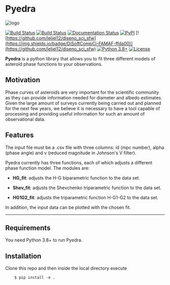 # Pyedra
![logo](https://raw.githubusercontent.com/milicolazo/Pyedra/master/res/logo.png)

[![Build Status](https://travis-ci.com/milicolazo/Pyedra.svg?branch=master)](https://travis-ci.com/milicolazo/Pyedra)
[![Build Status](https://github.com/milicolazo/Pyedra/actions/workflows/pyedra_ci.yml/badge.svg?branch=master)](https://github.com/milicolazo/Pyedra/actions/workflows/pyedra_ci.yml)
[![Documentation Status](https://readthedocs.org/projects/pyedra/badge/?version=latest)](https://pyedra.readthedocs.io/en/latest/?badge=latest)
[![PyPI](https://img.shields.io/pypi/v/Pyedra)](https://pypi.org/project/Pyedra/)
[![https://github.com/leliel12/diseno_sci_sfw](https://img.shields.io/badge/DiSoftCompCi-FAMAF-ffda00)](https://github.com/leliel12/diseno_sci_sfw)
[![Python 3.8+](https://img.shields.io/badge/python-3.8+-blue.svg)](https://badge.fury.io/py/uttrs)
[![License](https://img.shields.io/badge/License-MIT-blue.svg)](https://tldrlegal.com/license/mit-license)



**Pyedra** is a python library that allows you to fit three different models of asteroid phase functions to your observations.

## Motivation
Phase curves of asteroids are very important for the scientific community as they can provide information needed for diameter and albedo estimates. Given the large amount of surveys currently being carried out and planned for the next few years, we believe it is necessary to have a tool capable of processing and providing useful information for such an amount of observational data.

## Features
The input file must be a .csv file with three columns: id (mpc number), alpha (phase angle) and v (reduced magnitude in Johnson's V filter).

Pyedra currently has three functions, each of which adjusts a different phase function model.
The modules are:

- **HG_fit**: adjusts the H-G biparametric function to the data set. 

- **Shev_fit**: adjusts the Shevchenko triparametric function to the data set.

- **HG1G2_fit**: adjusts the triparametric function H-G1-G2 to the data set.


In addition, the input data can be plotted with the chosen fit.


--------------------------------------------------------------------------------

## Requirements
You need Python 3.8+ to run Pyedra.

## Installation
Clone this repo and then inside the local directory execute

        $ pip install -e .
